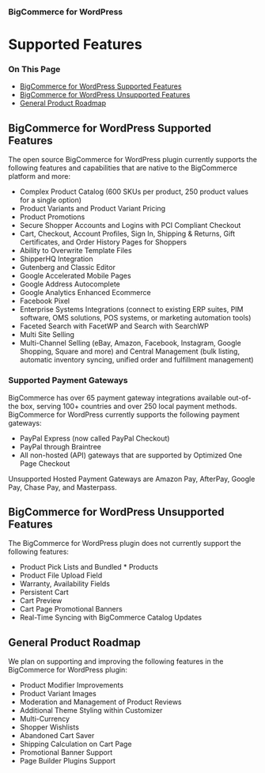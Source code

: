 <div><h3 class="sub-docs-type" id="bigcommerce-for-wordpress">BigCommerce for WordPress</h3>

# Supported Features

<div class="otp" id="no-index">

### On This Page
- [BigCommerce for WordPress Supported Features](#bigcommerce-for-wordpress-supported-features)
- [BigCommerce for WordPress Unsupported Features](#bigcommerce-for-wordpress-unsupported-features)
- [General Product Roadmap](#general-product-roadmap)

</div>

## BigCommerce for WordPress Supported Features

The open source BigCommerce for WordPress plugin currently supports the following features and capabilities that are native to the BigCommerce platform and more:

* Complex Product Catalog (600 SKUs per product, 250 product values for a single option)
* Product Variants and Product Variant Pricing
* Product Promotions
* Secure Shopper Accounts and Logins with PCI Compliant Checkout
* Cart, Checkout, Account Profiles, Sign In, Shipping & Returns, Gift Certificates, and Order History Pages for Shoppers
* Ability to Overwrite Template Files
* ShipperHQ Integration
* Gutenberg and Classic Editor
* Google Accelerated Mobile Pages 
* Google Address Autocomplete 
* Google Analytics Enhanced Ecommerce
* Facebook Pixel 
* Enterprise Systems Integrations (connect to existing ERP suites, PIM software, OMS solutions, POS systems, or marketing automation tools)
* Faceted Search with FacetWP and Search with SearchWP
* Multi Site Selling
* Multi-Channel Selling (eBay, Amazon, Facebook, Instagram, Google Shopping, Square and more) and Central Management (bulk listing, automatic inventory syncing, unified order and fulfillment management)

### Supported Payment Gateways

BigCommerce has over 65 payment gateway integrations available out-of-the box, serving 100+ countries and over 250 local payment methods. BigCommerce for WordPress currently supports the following payment gateways:

* PayPal Express (now called PayPal Checkout)
* PayPal through Braintree
* All non-hosted (API) gateways that are supported by Optimized One Page Checkout 

Unsupported Hosted Payment Gateways are Amazon Pay, AfterPay, Google Pay, Chase Pay, and Masterpass.

## BigCommerce for WordPress Unsupported Features

The BigCommerce for WordPress plugin does not currently support the following features: 

* Product Pick Lists and Bundled * Products
* Product File Upload Field
* Warranty, Availability Fields
* Persistent Cart
* Cart Preview
* Cart Page Promotional Banners
* Real-Time Syncing with BigCommerce Catalog Updates

## General Product Roadmap

We plan on supporting and improving the following features in the BigCommerce for WordPress plugin:

* Product Modifier Improvements
* Product Variant Images
* Moderation and Management of Product Reviews
* Additional Theme Styling within Customizer
* Multi-Currency 
* Shopper Wishlists
* Abandoned Cart Saver 
* Shipping Calculation on Cart Page
* Promotional Banner Support
* Page Builder Plugins Support
